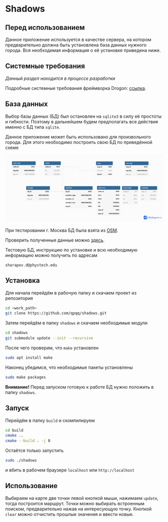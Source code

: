 # Shadows

## Перед использованием

Данное приложение используется в качестве сервера, на котором предварительно должна быть установлена база данных нужного города. Вся необходимая информация о её установке приведена ниже. 

## Системные требования

*Данный раздел находится в процессе разработки*

Подробные системные требования фреймворка Drogon:
[ссылка](https://github.com/drogonframework/drogon/wiki/ENG-02-Installation).


## База данных

Выбор базы данных (БД) был остановлен на `sqlite3` в силу её простоты и гибкости. Поэтому в дальнейшем будем предполагать все действия именно с БД типа `sqlite`.

Данное приложение может быть использовано для произвольного города. Для этого необходимо построить свою БД по приведённой схеме

![alt text](https://github.com/qpqq/shadows/blob/master/pic/shadow_db.png)

При тестировании г. Москва БД была взята из [OSM](https://www.openstreetmap.org/).

Проверить полученные данные можно [здесь](https://overpass-turbo.eu/).

Тестовую БД, инструкцию по установке и всю необходимую информацию можно получить по адресам

[comment]: <> (i want to see your email down here, add it if you don't mind  nikonov.mo@phystech.edu)

```
sharapov.d@phystech.edu
```

## Установка

Для начала перейдём в рабочую папку и скачаем проект из репозитория 

```bash
cd <work_path>
git clone https://github.com/qpqq/shadows.git
```

Затем перейдём в папку `shadows` и скачаем необходимые модули

```bash
cd shadows
git submodule update --init --recursive
```

После чего проверим, что `make` установлен

```bash
sudo apt install make
```

Наконец убедимся, что необходимые пакеты установлены

```bash
sudo make packages
```

**Внимание!** Перед запуском готовую к работе БД нужно положить в папку `shadows`.

## Запуск

Перейдём в папку `build` и скомпилируем

```bash
cd build
cmake ..
cmake --build . -j 8
```

Остаётся только запустить

```bash
sudo ./shadows
```

и вбить в рабочем браузере `localhost` или `http://localhost`

## Использование

Выбираем на карте две точки левой кнопкой мыши, нажимаем `update`, тогда построится маршрут.
Точки можно выбирать встроенным поиском, предварительно нажав на интересующую точку.
Кнопкой `clear` можно отчистить прошлые значения и ввести новые.

